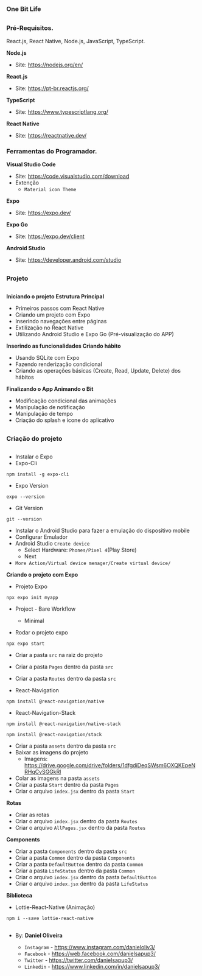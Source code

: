 ##
### One Bit Life
##

### Pré-Requisitos.

React.js, React Native, Node.js, JavaScript, TypeScript.

**Node.js**
- Site: https://nodejs.org/en/

**React.js**
- Site: https://pt-br.reactjs.org/

**TypeScript**
- Site: https://www.typescriptlang.org/

**React Native**
- Site: https://reactnative.dev/


### Ferramentas do Programador.

**Visual Studio Code**
- Site: https://code.visualstudio.com/download
- Extenção
    - `Material icon Theme`

**Expo**
- Site: https://expo.dev/

**Expo Go**
- Site: https://expo.dev/client

**Android Studio**
- Site: https://developer.android.com/studio


##
### Projeto
##

**Iniciando o projeto Estrutura Principal**
- Primeiros passos com React Native
- Criando um projeto com Expo
- Inserindo navegações entre páginas
- Extilização no React Native
- Utilizando Android Studio e Expo Go (Pré-visualização do APP)

**Inserindo as funcionalidades Criando hábito**
- Usando SQLite com Expo
- Fazendo renderização condicional
- Criando as operações básicas (Create, Read, Update, Delete) dos hábitos

**Finalizando o App Animando o Bit**
- Modificação condicional das animações
- Manipulação de notificação
- Manipulação de tempo
- Criação do splash e ícone do aplicativo


##
### Criação do projeto
##

- Instalar o Expo
- Expo-Cli
```
npm install -g expo-cli
```

- Expo Version
```
expo --version
```

- Git Version
```
git --version
```

- Instalar o Android Studio para fazer a emulação do dispositivo mobile
- Configurar Emulador
- Android Studio `Create device`
  - Select Hardware: `Phones/Pixel 4`(Play Store)
  - Next
- `More Action/Virtual device menager/Create virtual device/`

**Criando o projeto com Expo**
- Projeto Expo
```
npx expo init myapp
```
- Project - Bare Workflow
    - Minimal

- Rodar o projeto expo
```
npx expo start
```

- Criar a pasta `src` na raiz do projeto
- Criar a pasta `Pages` dentro da pasta `src`
- Criar a pasta `Routes` dentro da pasta `src`

- React-Navigation
```
npm install @react-navigation/native
```

- React-Navigation-Stack
```
npm install @react-navigation/native-stack
```
```
npm install @react-navigation/stack
```

- Criar a pasta `assets` dentro da pasta `src`
- Baixar as imagens do projeto
  - Imagens: https://drive.google.com/drive/folders/1dfgdiDeqSWsm6OXQKEpeNRHqCvSGGkRl
- Colar as imagens na pasta `assets`
- Criar a pasta `Start` dentro da pasta `Pages`
- Criar o arquivo `index.jsx` dentro da pasta `Start`

**Rotas**

- Criar as rotas
- Criar o arquivo `index.jsx` dentro da pasta `Routes`
- Criar o arquivo `AllPages.jsx` dentro da pasta `Routes`

**Components**

- Criar a pasta `Components` dentro da pasta `src`
- Criar a pasta `Common` dentro da pasta `Components`
- Criar a pasta `DefaultButton` dentro da pasta `Common`
- Criar a pasta `LifeStatus` dentro da pasta `Common`
- Criar o arquivo `index.jsx` dentro da pasta `DefaultButton`
- Criar o arquivo `index.jsx` dentro da pasta `LifeStatus`


**Biblioteca**
- Lottie-React-Native (Animação)
```
npm i --save lottie-react-native
```


































##
### 
##

- By:  **Daniel Oliveira**

  - `Instagram` - https://www.instagram.com/danieloliv3/
  - `Facebook` - https://web.facebook.com/danielsapup3/
  - `Twitter` - https://twitter.com/danielsapup3/
  - `Linkedin` - https://www.linkedin.com/in/danielsapup3/

##